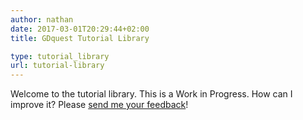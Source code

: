 ```yaml
---
author: nathan
date: 2017-03-01T20:29:44+02:00
title: GDquest Tutorial Library

type: tutorial_library
url: tutorial-library
---
```


<!-- TODO: Sub page like "Krita tutorial series" for SEO -->
<!-- TODO: Page per type of tutorial/category? More like guide to each theme -->
Welcome to the tutorial library. This is a Work in Progress. How can I improve it? Please [send me your feedback](mailto:nathan@gdquest.com)!